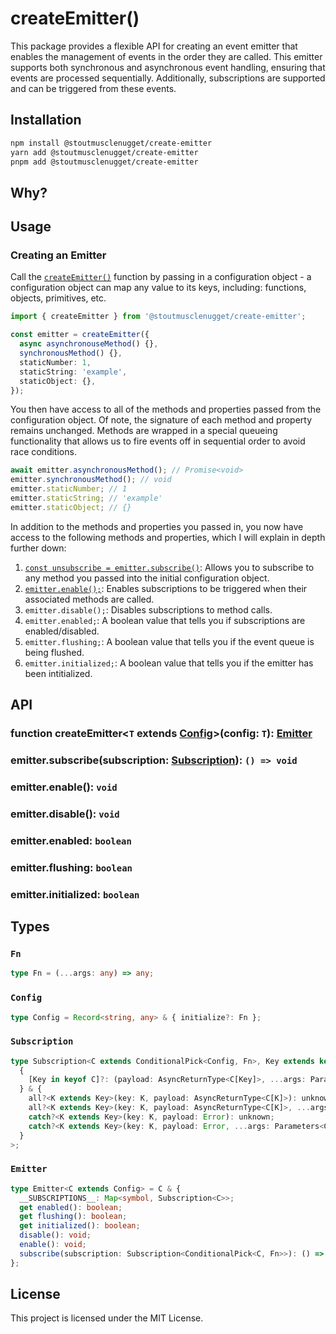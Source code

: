# createEmitter()

This package provides a flexible API for creating an event emitter that enables the management of events in the order they are called. This emitter supports both synchronous and asynchronous event handling, ensuring that events are processed sequentially. Additionally, subscriptions are supported and can be triggered from these events.

## Installation

```bash
npm install @stoutmusclenugget/create-emitter
yarn add @stoutmusclenugget/create-emitter
pnpm add @stoutmusclenugget/create-emitter
```

## Why?

## Usage

### Creating an Emitter

Call the [`createEmitter()`](#function-createemittert-extends-configconfig-t-emittert) function by passing in a configuration object - a configuration object can map any value to its keys, including: functions, objects, primitives, etc.

```ts
import { createEmitter } from '@stoutmusclenugget/create-emitter';

const emitter = createEmitter({
  async asynchronouseMethod() {},
  synchronousMethod() {},
  staticNumber: 1,
  staticString: 'example',
  staticObject: {},
});
```

You then have access to all of the methods and properties passed from the configuration object. Of note, the signature of each method and property remains unchanged. Methods are wrapped in a special queueing functionality that allows us to fire events off in sequential order to avoid race conditions.

```ts
await emitter.asynchronousMethod(); // Promise<void>
emitter.synchronousMethod(); // void
emitter.staticNumber; // 1
emitter.staticString; // 'example'
emitter.staticObject; // {}
```

In addition to the methods and properties you passed in, you now have access to the following methods and properties, which I will explain in depth further down:

1. [`const unsubscribe = emitter.subscribe()`](#emittersubscribesubscription-subscriptiont---void): Allows you to subscribe to any method you passed into the initial configuration object.
2. [`emitter.enable();`](): Enables subscriptions to be triggered when their associated methods are called.
3. `emitter.disable();`: Disables subscriptions to method calls.
4. `emitter.enabled;`: A boolean value that tells you if subscriptions are enabled/disabled.
5. `emitter.flushing;`: A boolean value that tells you if the event queue is being flushed.
6. `emitter.initialized;`: A boolean value that tells you if the emitter has been intitialized.

## API

### function createEmitter<`T` extends [Config](#config)>(config: `T`): [Emitter](#emitter)<T>

### emitter.subscribe(subscription: [Subscription](#subscription)<T>): `() => void`

### emitter.enable(): `void`

### emitter.disable(): `void`

### emitter.enabled: `boolean`

### emitter.flushing: `boolean`

### emitter.initialized: `boolean`

## Types

### `Fn`

```ts
type Fn = (...args: any) => any;
```

### `Config`

```ts
type Config = Record<string, any> & { initialize?: Fn };
```

### `Subscription`

```ts
type Subscription<C extends ConditionalPick<Config, Fn>, Key extends keyof C = keyof C> = Readonly<
  {
    [Key in keyof C]?: (payload: AsyncReturnType<C[Key]>, ...args: Parameters<C[Key]>) => unknown;
  } & {
    all?<K extends Key>(key: K, payload: AsyncReturnType<C[K]>): unknown;
    all?<K extends Key>(key: K, payload: AsyncReturnType<C[K]>, ...args: Parameters<C[K]>): unknown;
    catch?<K extends Key>(key: K, payload: Error): unknown;
    catch?<K extends Key>(key: K, payload: Error, ...args: Parameters<C[K]>): unknown;
  }
>;
```

### `Emitter`

```ts
type Emitter<C extends Config> = C & {
  __SUBSCRIPTIONS__: Map<symbol, Subscription<C>>;
  get enabled(): boolean;
  get flushing(): boolean;
  get initialized(): boolean;
  disable(): void;
  enable(): void;
  subscribe(subscription: Subscription<ConditionalPick<C, Fn>>): () => void;
};
```

## License

This project is licensed under the MIT License.
